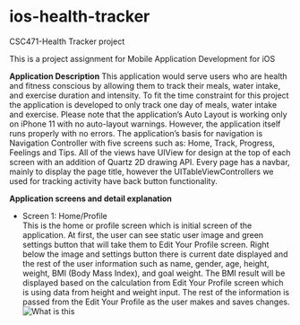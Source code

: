 # ios-health-tracker
CSC471-Health Tracker project

This is a project assignment for Mobile Application Development for iOS 

**Application Description**
This application would serve users who are health and fitness conscious by allowing them to track their meals, water intake, and exercise duration and intensity. To fit the time constraint for this project the application is developed to only track one day of meals, water intake and exercise.
Please note that the application’s Auto Layout is working only on iPhone 11 with no auto-layout warnings. However, the application itself runs properly with no errors.
The application’s basis for navigation is Navigation Controller with five screens such as: Home, Track, Progress, Feelings and Tips. All of the views have UIView for design at the top of each screen with an addition of Quartz 2D drawing API. Every page has a navbar, mainly to display the page title, however the UITableViewControllers we used for tracking activity have back button functionality. 

**Application screens and detail explanation**
* Screen 1: Home/Profile  
This is the home or profile screen which is initial screen of the application. At first, the user can see static user image and green settings button that will take them to Edit Your Profile screen. Right below the image and settings button there is current date displayed and the rest of the user information such as name, gender, age, height, weight, BMI (Body Mass Index), and goal weight. The BMI result will be displayed based on the calculation from Edit Your Profile screen which is using data from height and weight input. The rest of the information is passed from the Edit Your Profile as the user makes and saves changes. 
![What is this](Picture1.png)
